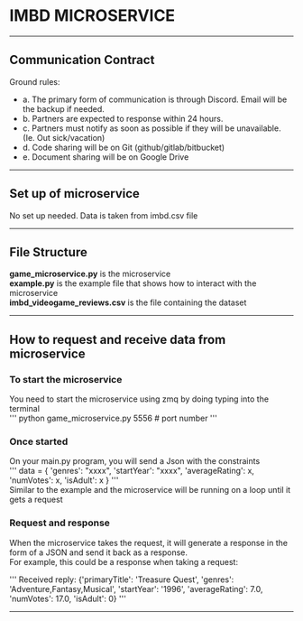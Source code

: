 
# IMBD MICROSERVICE
***

## Communication Contract

Ground rules:
- a. The primary form of communication is through Discord. Email will be the backup if needed.
- b. Partners are expected to response within 24 hours.
- c. Partners must notify as soon as possible if they will be unavailable. (Ie. Out sick/vacation)
- d. Code sharing will be on Git (github/gitlab/bitbucket)
- e. Document sharing will be on Google Drive 

***

## Set up of microservice

No set up needed. Data is taken from imbd.csv file
***

## File Structure

**game_microservice.py** is the microservice <br>
**example.py** is the example file that shows how to interact with the microservice <br>
**imbd_videogame_reviews.csv** is the file containing the dataset
***

## How to request and receive data from microservice

### To start the microservice

You need to start the microservice using zmq by doing typing into the terminal <br>
'''
python game_microservice.py 5556 # port number
'''
<br>

### Once started
On your main.py program, you will send a Json with the constraints <br>
'''
data = {
    'genres': "xxxx",
    'startYear': "xxxx",
    'averageRating': x,
    'numVotes': x,
    'isAdult': x
}
'''
<br>
Similar to the example and the microservice will be running on a loop until it gets a request
<br>
### Request and response

When the microservice takes the request, it will generate a response in the form of a JSON and send it back as a response. <br>
For example, this could be a response when taking a request: <br>

'''
Received reply: {'primaryTitle': 'Treasure Quest', 'genres': 'Adventure,Fantasy,Musical', 'startYear': '1996', 'averageRating': 7.0, 'numVotes': 17.0, 'isAdult': 0}
'''
<br>
***

